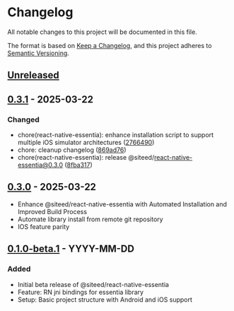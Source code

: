 # Changelog

All notable changes to this project will be documented in this file.

The format is based on [Keep a Changelog](https://keepachangelog.com/en/1.0.0/),
and this project adheres to [Semantic Versioning](https://semver.org/spec/v2.0.0.html).

## [Unreleased]


## [0.3.1] - 2025-03-22
### Changed
- chore(react-native-essentia): enhance installation script to support multiple iOS simulator architectures ([2766490](https://github.com/deeeed/expo-audio-stream//commit/2766490210a4d93aae2719fac089a4eb64db0a83))
- chore: cleanup changelog ([869ad76](https://github.com/deeeed/expo-audio-stream//commit/869ad767444f9b5b3277747918d85e7b7d25461e))
- chore(react-native-essentia): release @siteed/react-native-essentia@0.3.0 ([8fba317](https://github.com/deeeed/expo-audio-stream//commit/8fba317bd5c0ca76b7cb909f55c10bcbcd29c95c))
## [0.3.0] - 2025-03-22
- Enhance @siteed/react-native-essentia with Automated Installation and Improved Build Process
- Automate library install from remote git repository
- IOS feature parity
## [0.1.0-beta.1] - YYYY-MM-DD
### Added
- Initial beta release of @siteed/react-native-essentia
- Feature: RN jni bindings for essentia library
- Setup: Basic project structure with Android and iOS support

[unreleased]: https://github.com/deeeed/expo-audio-stream//compare/@siteed/react-native-essentia@0.3.1...HEAD
[0.3.1]: https://github.com/deeeed/expo-audio-stream//compare/@siteed/react-native-essentia@0.3.0...@siteed/react-native-essentia@0.3.1
[0.3.0]: https://github.com/deeeed/expo-audio-stream//compare/@siteed/react-native-essentia@0.3.0-beta.3...@siteed/react-native-essentia@0.3.0
[0.1.0-beta.1]: https://github.com/deeeed/expo-audio-stream/releases/tag/@siteed/react-native-essentia@0.1.0-beta.1
